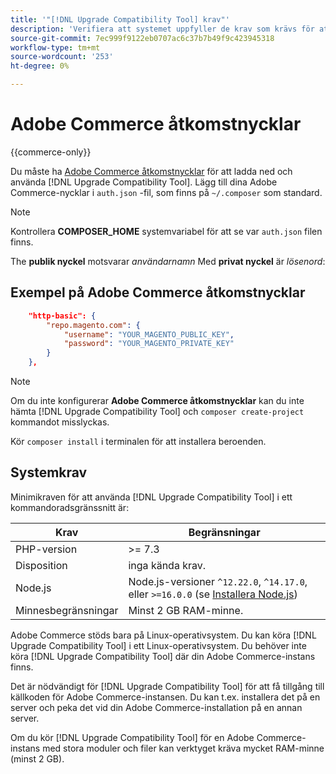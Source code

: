 ```yaml
---
title: '"[!DNL Upgrade Compatibility Tool] krav"'
description: 'Verifiera att systemet uppfyller de krav som krävs för att köra [!DNL Upgrade Compatibility Tool] i ett kommandoradsgränssnitt för ditt Adobe Commerce-projekt. '
source-git-commit: 7ec999f9122eb0707ac6c37b7b49f9c423945318
workflow-type: tm+mt
source-wordcount: '253'
ht-degree: 0%

---
```



# Adobe Commerce åtkomstnycklar

{{commerce-only}}

Du måste ha [Adobe Commerce åtkomstnycklar](https://devdocs.magento.com/marketplace/sellers/profile-information.html#access-keys) för att ladda ned och använda [!DNL Upgrade Compatibility Tool]. Lägg till dina Adobe Commerce-nycklar i `auth.json` -fil, som finns på `~/.composer` som standard.

>[!NOTE]
>
>Kontrollera **COMPOSER_HOME** systemvariabel för att se var `auth.json` filen finns.

The **publik nyckel** motsvarar _användarnamn_ Med **privat nyckel** är _lösenord_:

## Exempel på Adobe Commerce åtkomstnycklar

```json
    "http-basic": {
        "repo.magento.com": {
            "username": "YOUR_MAGENTO_PUBLIC_KEY",
            "password": "YOUR_MAGENTO_PRIVATE_KEY"
        }
    },
```

>[!NOTE]
>
> Om du inte konfigurerar **Adobe Commerce åtkomstnycklar** kan du inte hämta [!DNL Upgrade Compatibility Tool] och `composer create-project` kommandot misslyckas.

Kör `composer install` i terminalen för att installera beroenden.

## Systemkrav

Minimikraven för att använda [!DNL Upgrade Compatibility Tool] i ett kommandoradsgränssnitt är:

| **Krav** | **Begränsningar** |
|----------------|-----------------|
| PHP-version | >= 7.3 |
| Disposition | inga kända krav. |
| Node.js | Node.js-versioner `^12.22.0`, `^14.17.0`, eller `>=16.0.0` (se [Installera Node.js](https://nodejs.dev/learn/how-to-install-nodejs)) |
| Minnesbegränsningar | Minst 2 GB RAM-minne. |

Adobe Commerce stöds bara på Linux-operativsystem. Du kan köra [!DNL Upgrade Compatibility Tool] i ett Linux-operativsystem. Du behöver inte köra [!DNL Upgrade Compatibility Tool] där din Adobe Commerce-instans finns.

Det är nödvändigt för [!DNL Upgrade Compatibility Tool] för att få tillgång till källkoden för Adobe Commerce-instansen. Du kan t.ex. installera det på en server och peka det vid din Adobe Commerce-installation på en annan server.

Om du kör [!DNL Upgrade Compatibility Tool] för en Adobe Commerce-instans med stora moduler och filer kan verktyget kräva mycket RAM-minne (minst 2 GB).

